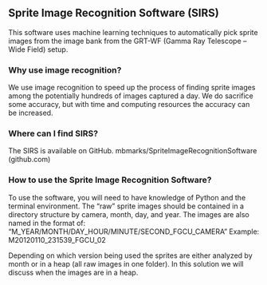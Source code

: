 ## Sprite Image Recognition Software (SIRS)
This software uses machine learning techniques to automatically pick sprite images from the image bank from the GRT-WF (Gamma Ray Telescope – Wide Field) setup.
### Why use image recognition?
We use image recognition to speed up the process of finding sprite images among the potentially hundreds of images captured a day. We do sacrifice some accuracy, but with time and computing resources the accuracy can be increased.
### Where can I find SIRS?
The SIRS is available on GitHub. mbmarks/SpriteImageRecognitionSoftware (github.com)
### How to use the Sprite Image Recognition Software?
To use the software, you will need to have knowledge of Python and the terminal environment. The “raw” sprite images should be contained in a directory structure by camera, month, day, and year. The images are also named in the format of:
“M_YEAR/MONTH/DAY_HOUR/MINUTE/SECOND_FGCU_CAMERA”
Example: M20120110_231539_FGCU_02

Depending on which version being used the sprites are either analyzed by month or in a heap (all raw images in one folder). In this solution we will discuss when the images are in a heap.
